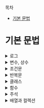 목차
  + [기본 문법](#기본-문법)


# 기본 문법
<details>
  <summary> 로그 </summary>
  <br/>  
  
  - 종류
    |종류|의미|내용|
    |--|--|--|
    |Log.v()|verbose|상세 로그 내용 출력|
    |Log.i()|information|개발에 필요한 내용을 출력|
    |Log.d()|debug|정보성의 일반적 메시지 전달|
    |Log.w()|warning|경고성 메시지 전달|
    |Log.e()|error|실제 에러 메시지 출력|
    
  - 사용법
    ~~~
      Log.v("태그", "출력메시지")
      Log.i("태그", "출력메시지")
      Log.d("태그", "출력메시지")
      Log.w("태그", "출력메시지")
      Log.e("태그", "출력메시지")
    ~~~
</details>





















<details>
  <summary> 변수, 상수 </summary>
  <br/>  
  
  - var
    + 변수 : 값을 임시로 메모리에 저장하고, 저장 공간에 이름을 부여한 것
    + 선언 및 사용방법
      |선언 방법|사용방법|
      |--|--|
      |변수 선언과 동시에 값 넣기|var 변수명 = 값|
      |값으로 초기화 하지 않고 선언만하고 사용|var 변수명 : 타입 <br/> 변수명 = 값|
    + 데이터 타입
      | 구분 | 데이터 타입 | 설명 | 값의 범위 및 예 |
      | -- | -- | -- | -- |
      | 숫자형 | Double | 64비트 실수 | -1.7E+308 근사값 ~ 1.7E+308 근사값 |
      | 숫자형 | Float | 32비트 실수 | -3.4E+38 근사값 ~ 3.4E+38 근사값 |
      | 숫자형 | Long | 64비트 실수 | -2E63 ~ 2E63 - 1 |
      | 숫자형 | Int | 32비트 실수 | -2147483648 ~ 2147483647 |
      | 숫자형 | Short | 16비트 실수 | -32768 ~ 32767 |
      | 숫자형 | Byte | 8비트 실수 | -128 ~ 127 |
      | 문자형 | Char | 1개의 문자 | '글' |
      | 문자형 | String | 여러 개의 문자 | "여러 문자" |
      | 불린형 | Boolean | true, false 두 가지 값 | true or false |
      
  - val
    + 상수 : 한 번 입력된 값은 변경할 수 없고, 기준이 되는 변하지 않는 값을 미리 입력할 때 사용
    + 선언 및 사용방법은 변수와 동일하다.
    
  - 문자열 템플릿
    + 더하기 연산으로 2개의 문자를 하나로 합칠 수 있다. 
    + 문자열 내부에서 $기호를 넣으면 해당 영역이 문자가 아닌 코드라는 것을 알려줌(뒤에 공백)
    + 문자열 내부에서 {}와 $를 사용하여 추가적인 수식을 입력할 수도   
</details>












<details>
  <summary> 조건문 </summary>
  <br/>  
</details>













<details>
  <summary> 반복문 </summary>
  <br/>  
</details>
















<details>
  <summary> 클래스 </summary>
  <br/>  
</details>












<details>
  <summary> 함수 </summary>
  <br/>  
</details>













<details>
  <summary> 주석 </summary>
  <br/>  
  
  - 주석 및 설명
    | 주석 종류  | 설명 |
    | -- | -- |
    | // | 한줄을 주석 처리할 때 사용 |
    | /* */ | 여러줄을 주석  | 
    | /** */ | 문서화할 주석을 작성할 때 |
    
</details>



















<details>
  <summary> 배열과 컬렉션 </summary>
  <br/>  
  
  * 배열(Array)
    - 설명
      + 값을 담기 전에, 배열 공간의 개수를 할당하거나 초기화 시에 데이터를 저장해두면 데이터의 개수만큼 배열의 크기 결정
      + 먼저 개수를 정해놓고 사용해야 함
      + 중간에 개수를 추가하거나 제거할 수 없음
   
    - 선언하기
      ~~~
        var 변수 = Array(개수)
        ex)
        var students = IntArray(10)
        var longArray = LongArray(10)
      ~~~
   
    - 문자 배열에 빈 공간 할당하기
      ~~~
        var stringArray = Array(10, {item->""})
      ~~~
   
    - 값으로 배열 공간 할당하기
       ~~~
          var dayArray = arrayOf("MON", "THU", "WED", "THU", "FRI", "SAT", "SUN")
       ~~~

    - 배열에 값 입력하기
      ~~~
        1. 배열명[인덱스] = 값
        2. 배열명.set(인덱스, 값)
      ~~~
      
    - 배열에 있는 값 꺼내기 
      ~~~
        1. 배열명[인덱스]
        2. 배열명.get(인덱스)
      ~~~
  
  * 컬렉션(Collection)
    - 리스트 
      - 설명
      - 리스트 생성하기 : mutableListOf
      - 리스트에 값 추가하기 : add
      - 리스트에 입력된 값 사용하기 : get
      - 리스트값 수정하기 : set
      - 리스트에 입력된 값 제거하기 : removeAt
      - 빈 리스트 사용하기
    - 컬렉션 개수 가져오기 : size
    - 셋
      - 설명
      - 빈 셋으로 초기화하고 값 입력하기
      - 셋 사용하기
      - 셋 삭제하기
    - 맵
      - 설명
      - 맵 생성하기
      - 빈 맵으로 생성하고 값 추가하기
      - 맵 사용하기
      - 맵 수정하기
      - 맵 삭제하기
  
  * 이뮤터블 컬렉션
    -   
</details>












